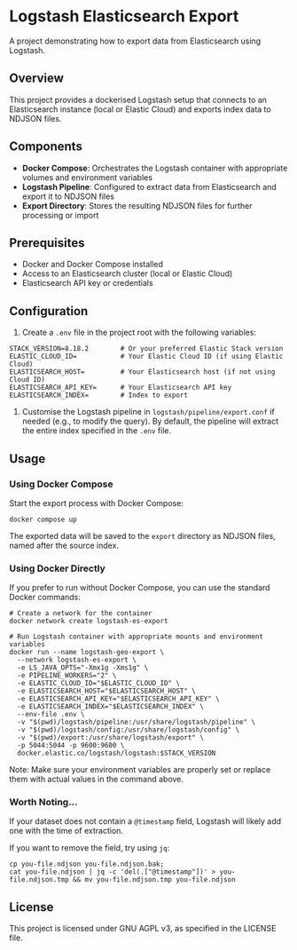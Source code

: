 # Logstash Elasticsearch Export

A project demonstrating how to export data from Elasticsearch using Logstash.

## Overview

This project provides a dockerised Logstash setup that connects to an Elasticsearch instance (local or Elastic Cloud) and exports index data to NDJSON files.

## Components

- **Docker Compose**: Orchestrates the Logstash container with appropriate volumes and environment variables
- **Logstash Pipeline**: Configured to extract data from Elasticsearch and export it to NDJSON files
- **Export Directory**: Stores the resulting NDJSON files for further processing or import

## Prerequisites

- Docker and Docker Compose installed
- Access to an Elasticsearch cluster (local or Elastic Cloud)
- Elasticsearch API key or credentials

## Configuration

1. Create a `.env` file in the project root with the following variables:

```env
STACK_VERSION=8.18.2        # Or your preferred Elastic Stack version
ELASTIC_CLOUD_ID=           # Your Elastic Cloud ID (if using Elastic Cloud)
ELASTICSEARCH_HOST=         # Your Elasticsearch host (if not using Cloud ID)
ELASTICSEARCH_API_KEY=      # Your Elasticsearch API key
ELASTICSEARCH_INDEX=        # Index to export
```

1. Customise the Logstash pipeline in `logstash/pipeline/export.conf` if needed (e.g., to modify the query). By default, the pipeline will extract the entire index specified in the `.env` file.

## Usage

### Using Docker Compose

Start the export process with Docker Compose:

```shell
docker compose up
```

The exported data will be saved to the `export` directory as NDJSON files, named after the source index.

### Using Docker Directly

If you prefer to run without Docker Compose, you can use the standard Docker commands:

```shell
# Create a network for the container
docker network create logstash-es-export

# Run Logstash container with appropriate mounts and environment variables
docker run --name logstash-geo-export \
  --network logstash-es-export \
  -e LS_JAVA_OPTS="-Xmx1g -Xms1g" \
  -e PIPELINE_WORKERS="2" \
  -e ELASTIC_CLOUD_ID="$ELASTIC_CLOUD_ID" \
  -e ELASTICSEARCH_HOST="$ELASTICSEARCH_HOST" \
  -e ELASTICSEARCH_API_KEY="$ELASTICSEARCH_API_KEY" \
  -e ELASTICSEARCH_INDEX="$ELASTICSEARCH_INDEX" \
  --env-file .env \
  -v "$(pwd)/logstash/pipeline:/usr/share/logstash/pipeline" \
  -v "$(pwd)/logstash/config:/usr/share/logstash/config" \
  -v "$(pwd)/export:/usr/share/logstash/export" \
  -p 5044:5044 -p 9600:9600 \
  docker.elastic.co/logstash/logstash:$STACK_VERSION
```

Note: Make sure your environment variables are properly set or replace them with actual values in the command above.

### Worth Noting...

If your dataset does not contain a `@timestamp` field, Logstash will likely add one with the time of extraction.

If you want to remove the field, try using `jq`:

```shell
cp you-file.ndjson you-file.ndjson.bak;
cat you-file.ndjson | jq -c 'del(.["@timestamp"])' > you-file.ndjson.tmp && mv you-file.ndjson.tmp you-file.ndjson
```

## License

This project is licensed under GNU AGPL v3, as specified in the LICENSE file.
